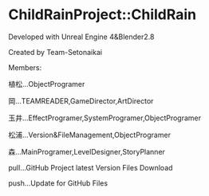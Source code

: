 
# ChildRainProject::ChildRain

Developed with Unreal Engine 4&Blender2.8

Created by Team-Setonaikai

Members:

植松…ObjectProgramer

岡…TEAMREADER,GameDirector,ArtDirector

玉井…EffectProgramer,SystemProgramer,ObjectProgramer

松浦…Version&FileManagement,ObjectProgramer

森…MainProgramer,LevelDesigner,StoryPlanner


pull…GitHub Project latest Version Files Download

push…Update for GitHub Files

